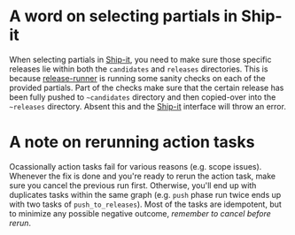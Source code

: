 # A word on selecting partials in Ship-it

When selecting partials in [Ship-it](http://ship-it.mozilla.org/), you need to make sure those specific releases lie within both
the `candidates` and `releases` directories. This is because [release-runner](hg.mozilla.org/build/tools/file/tip/buildfarm/release/release-runner3.py) is
running some sanity checks on each of the provided partials. Part of the checks make sure that the certain release has been
fully pushed to `~candidates` directory and then copied-over into the `~releases` directory. Absent this and the [Ship-it](http://ship-it.mozilla.org/) interface
will throw an error.

# A note on rerunning action tasks

Ocassionally action tasks fail for various reasons (e.g. scope issues). Whenever the fix is done and you're ready to
rerun the action task, make sure you cancel the previous run first. Otherwise, you'll end up with duplicates tasks within
the same graph (e.g. `push` phase run twice ends up with two tasks of `push_to_releases`). Most of the tasks are
idempotent, but to minimize any possible negative outcome, *remember to cancel before rerun*.
